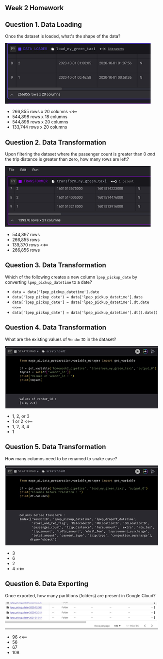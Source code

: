## Week 2 Homework

## Question 1. Data Loading

Once the dataset is loaded, what's the shape of the data?

<img src="./answer1.jpg" style="height: 200px; width:480px;"/>

* 266,855 rows x 20 columns <<==
* 544,898 rows x 18 columns
* 544,898 rows x 20 columns
* 133,744 rows x 20 columns

## Question 2. Data Transformation

Upon filtering the dataset where the passenger count is greater than 0 _and_ the trip distance is greater than zero, how many rows are left?

<img src="./answer2.jpg" style="height: 200px; width:480px;"/>

* 544,897 rows
* 266,855 rows
* 139,370 rows <<==
* 266,856 rows

## Question 3. Data Transformation

Which of the following creates a new column `lpep_pickup_date` by converting `lpep_pickup_datetime` to a date?

* `data = data['lpep_pickup_datetime'].date`
* `data('lpep_pickup_date') = data['lpep_pickup_datetime'].date`
* `data['lpep_pickup_date'] = data['lpep_pickup_datetime'].dt.date <<==`
* `data['lpep_pickup_date'] = data['lpep_pickup_datetime'].dt().date()`

## Question 4. Data Transformation

What are the existing values of `VendorID` in the dataset?

<img src="./answer4.jpg" />

* 1, 2, or 3
* 1 or 2 <<==
* 1, 2, 3, 4
* 1

## Question 5. Data Transformation

How many columns need to be renamed to snake case?

<img src="./answer5.jpg" />

* 3
* 6
* 2
* 4 <<==

## Question 6. Data Exporting

Once exported, how many partitions (folders) are present in Google Cloud?

<img src="./answer6.jpg" />

* 96 <<==
* 56
* 67
* 108
